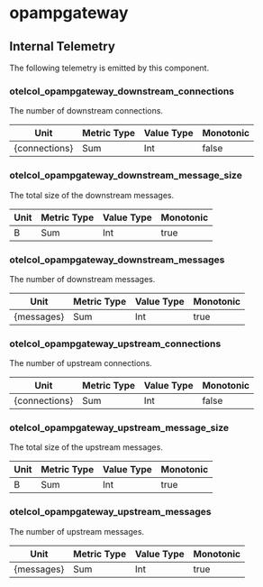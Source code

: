 [comment]: <> (Code generated by mdatagen. DO NOT EDIT.)

# opampgateway

## Internal Telemetry

The following telemetry is emitted by this component.

### otelcol_opampgateway_downstream_connections

The number of downstream connections.

| Unit | Metric Type | Value Type | Monotonic |
| ---- | ----------- | ---------- | --------- |
| {connections} | Sum | Int | false |

### otelcol_opampgateway_downstream_message_size

The total size of the downstream messages.

| Unit | Metric Type | Value Type | Monotonic |
| ---- | ----------- | ---------- | --------- |
| B | Sum | Int | true |

### otelcol_opampgateway_downstream_messages

The number of downstream messages.

| Unit | Metric Type | Value Type | Monotonic |
| ---- | ----------- | ---------- | --------- |
| {messages} | Sum | Int | true |

### otelcol_opampgateway_upstream_connections

The number of upstream connections.

| Unit | Metric Type | Value Type | Monotonic |
| ---- | ----------- | ---------- | --------- |
| {connections} | Sum | Int | false |

### otelcol_opampgateway_upstream_message_size

The total size of the upstream messages.

| Unit | Metric Type | Value Type | Monotonic |
| ---- | ----------- | ---------- | --------- |
| B | Sum | Int | true |

### otelcol_opampgateway_upstream_messages

The number of upstream messages.

| Unit | Metric Type | Value Type | Monotonic |
| ---- | ----------- | ---------- | --------- |
| {messages} | Sum | Int | true |
